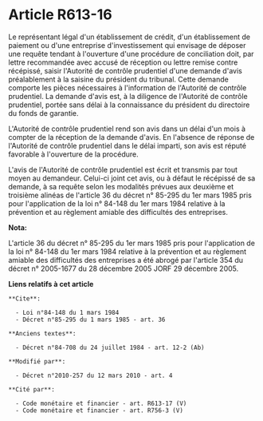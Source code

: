 # Article R613-16

Le représentant légal d'un établissement de crédit, d'un établissement de paiement ou d'une entreprise d'investissement qui
envisage de déposer une requête tendant à l'ouverture d'une procédure de conciliation doit, par lettre recommandée avec
accusé de réception ou lettre remise contre récépissé, saisir l'Autorité de contrôle prudentiel d'une demande d'avis
préalablement à la saisine du président du tribunal. Cette demande comporte les pièces nécessaires à l'information de
l'Autorité de contrôle prudentiel. La demande d'avis est, à la diligence de l'Autorité de contrôle prudentiel, portée sans
délai à la connaissance du président du directoire du fonds de garantie. 

L'Autorité de contrôle prudentiel rend son avis dans un délai d'un mois à compter de la réception de la demande d'avis. En
l'absence de réponse de l'Autorité de contrôle prudentiel dans le délai imparti, son avis est réputé favorable à l'ouverture
de la procédure. 

L'avis de l'Autorité de contrôle prudentiel est écrit et transmis par tout moyen au demandeur. Celui-ci joint cet avis, ou à
défaut le récépissé de sa demande, à sa requête selon les modalités prévues aux deuxième et troisième alinéas de l'article 36
du décret n° 85-295 du 1er mars 1985 pris pour l'application de la loi n° 84-148 du 1er mars 1984 relative à la prévention et
au règlement amiable des difficultés des entreprises.

**Nota:**

L'article 36 du décret n° 85-295 du 1er mars 1985 pris pour l'application de la loi n° 84-148 du 1er mars 1984 relative à la
prévention et au règlement amiable des difficultés des entreprises a été abrogé par l'article 354 du décret n° 2005-1677 du
28 décembre 2005 JORF 29 décembre 2005.

**Liens relatifs à cet article**

	**Cite**:

	  - Loi n°84-148 du 1 mars 1984
	  - Décret n°85-295 du 1 mars 1985 - art. 36

	**Anciens textes**:

	  - Décret n°84-708 du 24 juillet 1984 - art. 12-2 (Ab)

	**Modifié par**:

	  - Décret n°2010-257 du 12 mars 2010 - art. 4

	**Cité par**:

	  - Code monétaire et financier - art. R613-17 (V)
	  - Code monétaire et financier - art. R756-3 (V)
